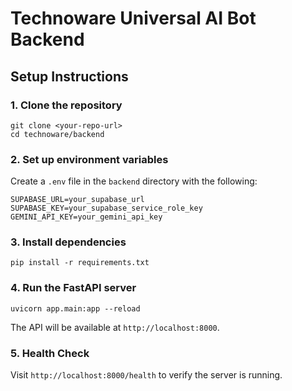 # Technoware Universal AI Bot Backend

## Setup Instructions

### 1. Clone the repository

```
git clone <your-repo-url>
cd technoware/backend
```

### 2. Set up environment variables

Create a `.env` file in the `backend` directory with the following:

```
SUPABASE_URL=your_supabase_url
SUPABASE_KEY=your_supabase_service_role_key
GEMINI_API_KEY=your_gemini_api_key
```

### 3. Install dependencies

```
pip install -r requirements.txt
```

### 4. Run the FastAPI server

```
uvicorn app.main:app --reload
```

The API will be available at `http://localhost:8000`.

### 5. Health Check

Visit `http://localhost:8000/health` to verify the server is running. 